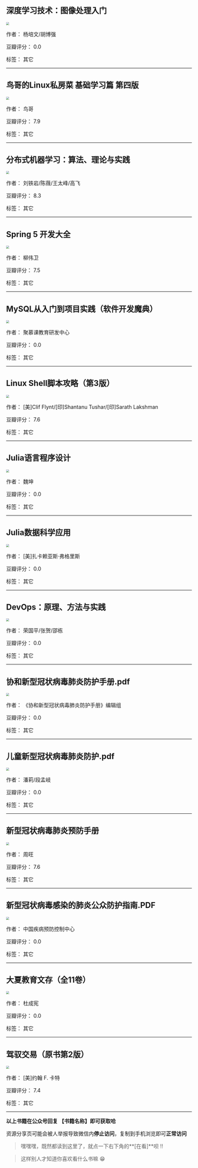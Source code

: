 ## 深度学习技术：图像处理入门

<img src="https://www.aibooks.cc/wp-content/uploads/2020/02/2020021208020234.jpg" style="zoom:50%;" />

作者： 杨培文/胡博强

豆瓣评分：  0.0

标签： 其它


---

## 鸟哥的Linux私房菜 基础学习篇 第四版

<img src="https://www.aibooks.cc/wp-content/uploads/2020/02/2020021207571358.jpg" style="zoom:50%;" />

作者： 鸟哥

豆瓣评分：  7.9

标签： 其它


---

## 分布式机器学习：算法、理论与实践

<img src="https://www.aibooks.cc/wp-content/uploads/2020/02/2020021207534694.jpg" style="zoom:50%;" />

作者： 刘铁岩/陈薇/王太峰/高飞 

豆瓣评分：  8.3

标签： 其它


---

## Spring 5 开发大全

<img src="https://www.aibooks.cc/wp-content/uploads/2020/02/2020021207480794.jpg" style="zoom:50%;" />

作者： 柳伟卫

豆瓣评分：  7.5

标签： 其它


---

## MySQL从入门到项目实践（软件开发魔典）

<img src="https://www.aibooks.cc/wp-content/uploads/2020/02/2020021207431721.jpg" style="zoom:50%;" />

作者： 聚慕课教育研发中心

豆瓣评分：  0.0

标签： 其它


---

## Linux Shell脚本攻略（第3版）

<img src="https://www.aibooks.cc/wp-content/uploads/2020/02/2020021207342571.jpg" style="zoom:50%;" />

作者： [美]Clif Flynt/[印]Shantanu Tushar/[印]Sarath Lakshman

豆瓣评分：  7.6

标签： 其它


---

## Julia语言程序设计

<img src="https://www.aibooks.cc/wp-content/uploads/2020/02/2020021207305346.jpg" style="zoom:50%;" />

作者： 魏坤

豆瓣评分：  0.0

标签： 其它


---

## Julia数据科学应用

<img src="https://www.aibooks.cc/wp-content/uploads/2020/02/2020021207235996.jpg" style="zoom:50%;" />

作者： [美]扎卡赖亚斯·弗格里斯

豆瓣评分：  0.0

标签： 其它


---

## DevOps：原理、方法与实践

<img src="https://www.aibooks.cc/wp-content/uploads/2020/02/2020021107272283.jpg" style="zoom:50%;" />

作者： 荣国平/张贺/邵栋

豆瓣评分：  0.0

标签： 其它


---

## 协和新型冠状病毒肺炎防护手册.pdf

<img src="https://www.aibooks.cc/wp-content/uploads/2020/02/2020021206075536.jpg" style="zoom:50%;" />

作者： 《协和新型冠状病毒肺炎防护手册》编辑组

豆瓣评分：  0.0

标签： 其它


---

## 儿童新型冠状病毒肺炎防护.pdf

<img src="https://www.aibooks.cc/wp-content/uploads/2020/02/2020021205585132.jpg" style="zoom:50%;" />

作者： 潘莉/段孟岐

豆瓣评分：  0.0

标签： 其它


---

## 新型冠状病毒肺炎预防手册

<img src="https://www.aibooks.cc/wp-content/uploads/2020/02/2020021205392913.jpg" style="zoom:50%;" />

作者： 周旺

豆瓣评分：  7.6

标签： 其它


---

## 新型冠状病毒感染的肺炎公众防护指南.PDF

<img src="https://www.aibooks.cc/wp-content/uploads/2020/02/2020021204012286.jpg" style="zoom:50%;" />

作者： 中国疾病预防控制中心

豆瓣评分：  0.0

标签： 其它


---

## 大夏教育文存（全11卷）

<img src="https://www.aibooks.cc/wp-content/uploads/2020/02/2020021107101653.jpg" style="zoom:50%;" />

作者： 杜成宪

豆瓣评分：  0.0

标签： 其它


---

## 驾驭交易（原书第2版）

<img src="https://www.aibooks.cc/wp-content/uploads/2020/02/2020021107033469.jpg" style="zoom:50%;" />

作者： [美]约翰 F. 卡特

豆瓣评分：  7.4

标签： 其它


---


**以上书籍在公众号回复 【书籍名称】即可获取哈** 


资源分享页可能会被人举报导致微信内**停止访问**，复制到手机浏览即可**正常访问**


> 嘿嘿嘿，既然都读到这里了，就点一下右下角的**[在看]**呗 !!

> 

> 这样别人才知道你喜欢看什么书嘛 😁

